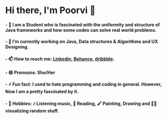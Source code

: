 # Hi there, I'm Poorvi 👋




#### - :star_struck: I am a Student who is fascinated with the uniformity and structure of Java frameworks and how some codes can solve real world    problems.
#### - 🔭 I’m currently working on Java, Data structures & Algorithms and UX Designing.
#### - 📫 How to reach me: [Linkedin](https://www.linkedin.com/in/poorvi-nill-803725212/), [Behance](https://www.behance.net/justPoorvi), [dribbble](https://dribbble.com/Poorvi_7).
#### - 😄 Pronouns: She/Her 
#### - ⚡ Fun fact: I used to hate programming and coding in general. However, Now I am a pretty fascinated by it.
#### - :art: Hobbies: :notes: Listening music, :notebook_with_decorative_cover: Reading, :paintbrush: Painting, Drawing and :face_in_clouds: visualizing random stuff.
